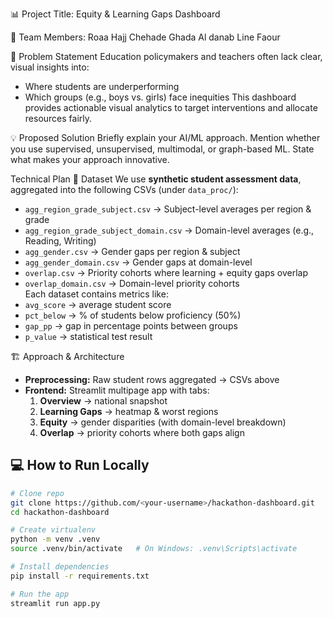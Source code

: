  📊 Project Title: Equity & Learning Gaps Dashboard

👥 Team Members:
Roaa Hajj Chehade
Ghada Al danab
Line Faour

📌 Problem Statement
Education policymakers and teachers often lack clear, visual insights into:
- Where students are underperforming
- Which groups (e.g., boys vs. girls) face inequities
This dashboard provides actionable visual analytics to target interventions and allocate resources fairly.

💡 Proposed Solution
Briefly explain your AI/ML approach.
Mention whether you use supervised, unsupervised, multimodal, or graph-based ML.
State what makes your approach innovative.

Technical Plan
📂 Dataset
We use **synthetic student assessment data**, aggregated into the following CSVs (under `data_proc/`):
- `agg_region_grade_subject.csv` → Subject-level averages per region & grade  
- `agg_region_grade_subject_domain.csv` → Domain-level averages (e.g., Reading, Writing)  
- `agg_gender.csv` → Gender gaps per region & subject  
- `agg_gender_domain.csv` → Gender gaps at domain-level  
- `overlap.csv` → Priority cohorts where learning + equity gaps overlap  
- `overlap_domain.csv` → Domain-level priority cohorts  
Each dataset contains metrics like:
- `avg_score` → average student score  
- `pct_below` → % of students below proficiency (50%)  
- `gap_pp` → gap in percentage points between groups  
- `p_value` → statistical test result  

🏗️ Approach & Architecture
- **Preprocessing:** Raw student rows aggregated → CSVs above  
- **Frontend:** Streamlit multipage app with tabs:
  1. **Overview** → national snapshot  
  2. **Learning Gaps** → heatmap & worst regions  
  3. **Equity** → gender disparities (with domain-level breakdown)  
  4. **Overlap** → priority cohorts where both gaps align  


## 💻 How to Run Locally
```bash
# Clone repo
git clone https://github.com/<your-username>/hackathon-dashboard.git
cd hackathon-dashboard

# Create virtualenv
python -m venv .venv
source .venv/bin/activate   # On Windows: .venv\Scripts\activate

# Install dependencies
pip install -r requirements.txt

# Run the app
streamlit run app.py
